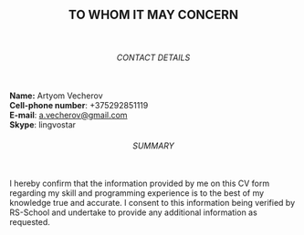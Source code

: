 **<h2 align="center">TO WHOM IT MAY CONCERN</h2>**\
**<h6 align="center">CONTACT DETAILS</h6>**\
**Name:** Artyom Vecherov\
**Cell-phone number**: +375292851119\
**E-mail**: a.vecherov@gmail.com\
**Skype**: lingvostar\
**<h6 align="center">SUMMARY</h6>**\
I hereby confirm that the information provided by me on this CV form
regarding my skill and programming experience is to the best of my knowledge true and accurate. I consent to this
information being verified by RS-School and undertake to provide any additional information as requested.
